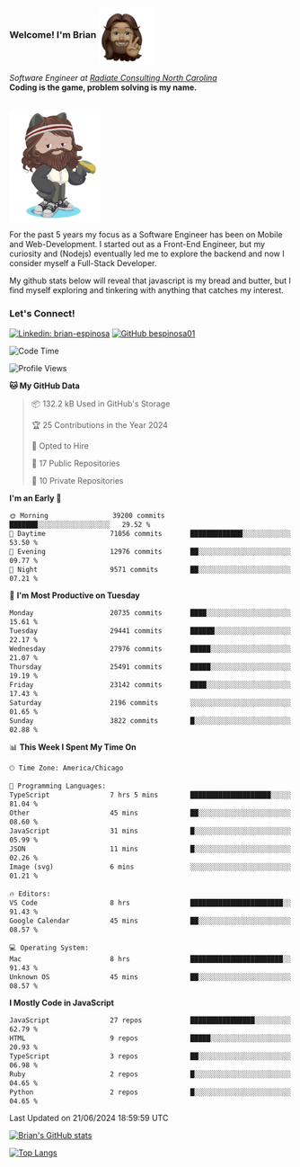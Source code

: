 ###  Welcome! I'm Brian <img align="center" src="https://github.com/bespinosa01/bespinosa01/blob/main/assets/peace-animoji.png" height="100" /></h2>
<p><em>Software Engineer at <a href="https://www.radiateconsulting.coop/north-carolina-tech-coop">Radiate Consulting North Carolina</a>
 <br/>
<!-- </br>Developer Consultant at <a href="https://codethedream.org/">Code The Dream</a> -->
</em> <b>Coding is the game, problem solving is my name.</b></p>

<br/>


 <img align="center" src="https://github.com/bespinosa01/bespinosa01/blob/main/assets/octo-me.png" height="200" /> 
 <p>
 For the past 5 years my focus as a Software Engineer has been on Mobile and Web-Development. I started out as a Front-End Engineer, but my curiosity and (Nodejs) eventually led me to explore the backend and now I consider myself a Full-Stack Developer.
</p>
<p>
 My github stats below will reveal that javascript is my bread and butter, but I find myself exploring and tinkering with anything that catches my interest. 
 </p>
 
 
### Let's Connect!

[![Linkedin: brian-espinosa](https://img.shields.io/badge/-brian--espinosa-blue?style=flat-square&logo=Linkedin&logoColor=white&link=https://www.linkedin.com/in/brian-espinosa/)](https://www.linkedin.com/in/brian-espinosa/)
[![GitHub bespinosa01](https://img.shields.io/github/followers/bespinosa01?label=follow&style=social)](https://github.com/bespinosa01)



<!--START_SECTION:waka-->
![Code Time](http://img.shields.io/badge/Code%20Time-1%2C560%20hrs%2035%20mins-blue)

![Profile Views](http://img.shields.io/badge/Profile%20Views-0-blue)

**🐱 My GitHub Data** 

> 📦 132.2 kB Used in GitHub's Storage 
 > 
> 🏆 25 Contributions in the Year 2024
 > 
> 💼 Opted to Hire
 > 
> 📜 17 Public Repositories 
 > 
> 🔑 10 Private Repositories 
 > 
**I'm an Early 🐤** 

```text
🌞 Morning                39200 commits       ███████░░░░░░░░░░░░░░░░░░   29.52 % 
🌆 Daytime                71056 commits       █████████████░░░░░░░░░░░░   53.50 % 
🌃 Evening                12976 commits       ██░░░░░░░░░░░░░░░░░░░░░░░   09.77 % 
🌙 Night                  9571 commits        ██░░░░░░░░░░░░░░░░░░░░░░░   07.21 % 
```
📅 **I'm Most Productive on Tuesday** 

```text
Monday                   20735 commits       ████░░░░░░░░░░░░░░░░░░░░░   15.61 % 
Tuesday                  29441 commits       ██████░░░░░░░░░░░░░░░░░░░   22.17 % 
Wednesday                27976 commits       █████░░░░░░░░░░░░░░░░░░░░   21.07 % 
Thursday                 25491 commits       █████░░░░░░░░░░░░░░░░░░░░   19.19 % 
Friday                   23142 commits       ████░░░░░░░░░░░░░░░░░░░░░   17.43 % 
Saturday                 2196 commits        ░░░░░░░░░░░░░░░░░░░░░░░░░   01.65 % 
Sunday                   3822 commits        █░░░░░░░░░░░░░░░░░░░░░░░░   02.88 % 
```


📊 **This Week I Spent My Time On** 

```text
🕑︎ Time Zone: America/Chicago

💬 Programming Languages: 
TypeScript               7 hrs 5 mins        ████████████████████░░░░░   81.04 % 
Other                    45 mins             ██░░░░░░░░░░░░░░░░░░░░░░░   08.60 % 
JavaScript               31 mins             █░░░░░░░░░░░░░░░░░░░░░░░░   05.99 % 
JSON                     11 mins             █░░░░░░░░░░░░░░░░░░░░░░░░   02.26 % 
Image (svg)              6 mins              ░░░░░░░░░░░░░░░░░░░░░░░░░   01.21 % 

🔥 Editors: 
VS Code                  8 hrs               ███████████████████████░░   91.43 % 
Google Calendar          45 mins             ██░░░░░░░░░░░░░░░░░░░░░░░   08.57 % 

💻 Operating System: 
Mac                      8 hrs               ███████████████████████░░   91.43 % 
Unknown OS               45 mins             ██░░░░░░░░░░░░░░░░░░░░░░░   08.57 % 
```

**I Mostly Code in JavaScript** 

```text
JavaScript               27 repos            ████████████████░░░░░░░░░   62.79 % 
HTML                     9 repos             █████░░░░░░░░░░░░░░░░░░░░   20.93 % 
TypeScript               3 repos             ██░░░░░░░░░░░░░░░░░░░░░░░   06.98 % 
Ruby                     2 repos             █░░░░░░░░░░░░░░░░░░░░░░░░   04.65 % 
Python                   2 repos             █░░░░░░░░░░░░░░░░░░░░░░░░   04.65 % 
```




 Last Updated on 21/06/2024 18:59:59 UTC
<!--END_SECTION:waka-->


<!--  Github STATS -->
[![Brian's GitHub stats](https://github-readme-stats.vercel.app/api?username=bespinosa01&hide=stars,contribs&count_private=true&show_icons=true)](https://github.com/anuraghazra/github-readme-stats)

[![Top Langs](https://github-readme-stats.vercel.app/api/top-langs/?username=bespinosa01&layout=compact)](https://github.com/anuraghazra/github-readme-stats)



<!--
**bespinosa01/bespinosa01** is a ✨ _special_ ✨ repository because its `README.md` (this file) appears on your GitHub profile.

Here are some ideas to get you started:

- 🔭 I’m currently working on ...
- 🌱 I’m currently learning ...
- 👯 I’m looking to collaborate on ...
- 🤔 I’m looking for help with ...
- 💬 Ask me about ...
- 📫 How to reach me: ...
- 😄 Pronouns: ...
- ⚡ Fun fact: ...
-->
